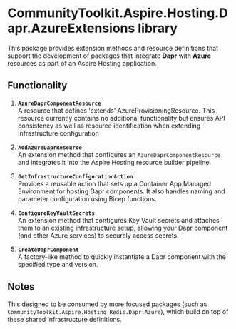 # CommunityToolkit.Aspire.Hosting.Dapr.AzureExtensions library

This package provides extension methods and resource definitions that support the development of  packages that integrate **Dapr** with **Azure** resources as part of an Aspire Hosting application.

## Functionality

1. **`AzureDaprComponentResource`**  
   A resource that defines 'extends' AzureProvisioningResource. This resource currently contains no additional functionality but ensures API consistency as well as resource identification when extending infrastructure configuration

2. **`AddAzureDaprResource`**  
   An extension method that configures an `AzureDaprComponentResource` and integrates it into the Aspire Hosting resource builder pipeline.

3. **`GetInfrastructureConfigurationAction`**  
   Provides a reusable action that sets up a Container App Managed Environment for hosting Dapr components. It also handles naming and parameter configuration using Bicep functions.

4. **`ConfigureKeyVaultSecrets`**  
   An extension method that configures Key Vault secrets and attaches them to an existing infrastructure setup, allowing your Dapr component (and other Azure services) to securely access secrets.

5. **`CreateDaprComponent`**  
   A factory-like method to quickly instantiate a Dapr component with the specified type and version.

## Notes

  This designed to be consumed by more focused packages (such as `CommunityToolkit.Aspire.Hosting.Redis.Dapr.Azure`), which build on top of these shared infrastructure definitions.